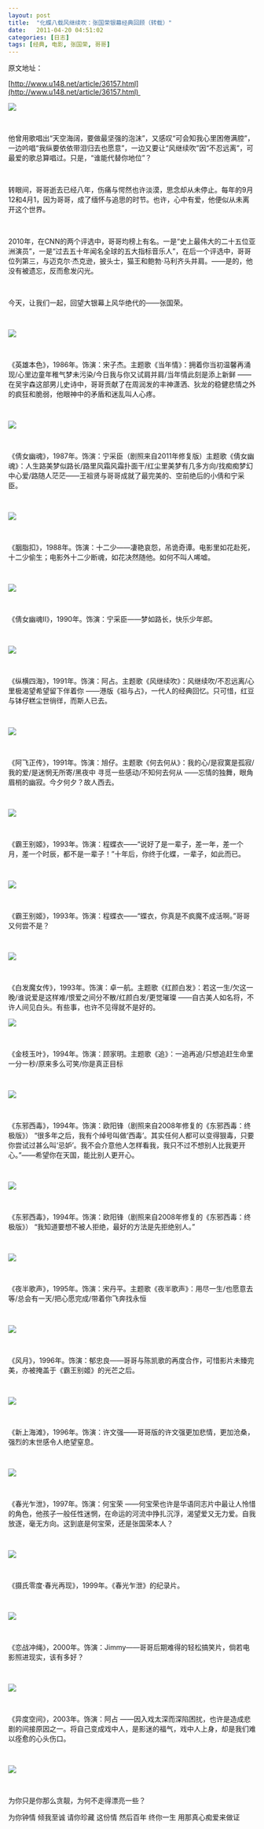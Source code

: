```yaml
---
layout: post
title:  "化蝶八载风继续吹：张国荣银幕经典回顾（转载）"
date:   2011-04-20 04:51:02
categories: [日志]
tags: [经典, 电影, 张国荣, 哥哥]
---
```


原文地址：

[http://www.u148.net/article/36157.html](http://www.u148.net/article/36157.html) 

![](http://file3.u148.net/2011/4/images/Leslie/4cfeccd2bbe6c888a8ec9a2f.jpg)

 

他曾用歌唱出“天空海阔，要做最坚强的泡沫”，又感叹“可会知我心里困倦满腔”，一边吟唱“我纵要依依带泪归去也愿意”，一边又要让“风继续吹”因“不忍远离”，可最爱的歌总算唱过。只是，“谁能代替你地位”？

 

转眼间，哥哥逝去已经八年，伤痛与愕然也许淡漠，思念却从未停止。每年的9月12和4月1，因为哥哥，成了缅怀与追思的时节。也许，心中有爱，他便似从未离开这个世界。

 

2010年，在CNN的两个评选中，哥哥均榜上有名。一是“史上最伟大的二十五位亚洲演员”，一是“过去五十年闻名全球的五大指标音乐人”，在后一个评选中，哥哥位列第三，与迈克尔·杰克逊，披头士，猫王和鲍勃·马利齐头并肩。——是的，他没有被遗忘，反而愈发闪光。

 

今天，让我们一起，回望大银幕上风华绝代的——张国荣。

 

![](http://file3.u148.net/2011/4/images/Leslie/5c2932f2d13aa29c0b46e014.jpg)

 

《英雄本色》，1986年。饰演：宋子杰。主题歌《当年情》：拥着你当初温馨再涌现/心里边童年稚气梦未污染/今日我与你又试肩并肩/当年情此刻是添上新鲜 ——在吴宇森这部男儿史诗中，哥哥贡献了在周润发的丰神潇洒、狄龙的稳健悲情之外的疯狂和脆弱，他眼神中的矛盾和迷乱叫人心疼。

 

![](http://file3.u148.net/2011/4/images/Leslie/83136783867c09f50df4d22f.jpg)

 

《倩女幽魂》，1987年。饰演：宁采臣（剧照来自2011年修复版）主题歌《倩女幽魂》：人生路美梦似路长/路里风霜风霜扑面干/红尘里美梦有几多方向/找痴痴梦幻中心爱/路随人茫茫——王祖贤与哥哥成就了最完美的、空前绝后的小倩和宁采臣。

 

![](http://file3.u148.net/2011/4/images/Leslie/de380428713e39a998250a2f.jpg)

 

《胭脂扣》，1988年。饰演：十二少——凄艳哀怨，吊诡奇谭。电影里如花赴死，十二少偷生；电影外十二少断魂，如花决然随他。如何不叫人唏嘘。

 

![](http://file3.u148.net/2011/4/images/Leslie/b92d0e4f59d44c9dd0c86a2f.jpg)

 

《倩女幽魂Ⅱ》，1990年。饰演：宁采臣——梦如路长，快乐少年郎。

 

![](http://file3.u148.net/2011/4/images/Leslie/bc62e88940f45ec3a5c2722f.jpg)

 

《纵横四海》，1991年。饰演：阿占。主题歌《风继续吹》：风继续吹/不忍远离/心里极渴望希望留下伴着你 ——港版《祖与占》，一代人的经典回忆。只可惜，红豆与钵仔糕尘世徜徉，而斯人已去。

 

![](http://file3.u148.net/2011/4/images/Leslie/98da6c6772ddd073aa184c2f.jpg)

 

《阿飞正传》，1991年。饰演：旭仔。主题歌《何去何从》：我的心/是寂寞是孤寂/我的爱/是迷惘无所寄/黑夜中 寻觅一些感动/不知何去何从 ——忘情的独舞，眼角眉梢的幽寂。今夕何夕？故人西去。

 

![](http://file3.u148.net/2011/4/images/Leslie/f9ed45ca028a2b48bf09e628.jpg)

 

《霸王别姬》，1993年。饰演：程蝶衣——“说好了是一辈子，差一年，差一个月，差一个时辰，都不是一辈子！”十年后，你终于化蝶，一辈子，如此而已。

 

![](http://file3.u148.net/2011/4/images/Leslie/a273aaefaad3e37e2cf53428.jpg)

 

《霸王别姬》，1993年。饰演：程蝶衣——“蝶衣，你真是不疯魔不成活啊。”哥哥又何尝不是？

 

![](http://file3.u148.net/2011/4/images/Leslie/ac2564ae12c692acfaed502d.jpg)

 

《白发魔女传》，1993年。饰演：卓一航。主题歌《红颜白发》：若这一生/欠这一晚/谁说爱是这样难/恨爱之间分不散/红颜白发/更觉璀璨 ——自古美人如名将，不许人间见白头。有些事，也许不见得就不是好的。

![](http://file3.u148.net/2011/4/images/Leslie/ac01f1fdd8de53d5b801a02e.jpg)

 

《金枝玉叶》，1994年。饰演：顾家明。主题歌《追》：一追再追/只想追赶生命里一分一秒/原来多么可笑/你是真正目标

 

![](http://file3.u148.net/2011/4/images/Leslie/a9f1197e42e6de5f29388a2e.jpg)

 

《东邪西毒》，1994年。饰演：欧阳锋（剧照来自2008年修复的《东邪西毒：终极版》） “很多年之后，我有个绰号叫做‘西毒’。其实任何人都可以变得狠毒，只要你尝试过甚么叫‘忌妒’。我不会介意他人怎样看我，我只不过不想别人比我更开心。”——希望你在天国，能比别人更开心。

 

![](http://file3.u148.net/2011/4/images/Leslie/87cbb41293eebb87f6039e2e.jpg)

 

《东邪西毒》，1994年。饰演：欧阳锋（剧照来自2008年修复的《东邪西毒：终极版》） “我知道要想不被人拒绝，最好的方法是先拒绝别人。”

 

![](http://file3.u148.net/2011/4/images/Leslie/dcf4692dfc1670bb8b13992e.jpg)

 

《夜半歌声》，1995年。饰演：宋丹平。主题歌《夜半歌声》：用尽一生/也愿意去等/总会有一天/把心愿完成/带着你飞奔找永恒

 

![](http://file3.u148.net/2011/4/images/Leslie/c7770b2be396c96f5243c12e.jpg)

 

《风月》，1996年。饰演：郁忠良——哥哥与陈凯歌的再度合作，可惜影片未臻完美，亦被掩盖于《霸王别姬》的光芒之后。

 

![](http://file3.u148.net/2011/4/images/Leslie/5c2932f2d100a29c0b46e02e.jpg)

 

《新上海滩》，1996年。饰演：许文强——哥哥版的许文强更加悲情，更加沧桑，强烈的末世感令人绝望窒息。

 

![](http://file3.u148.net/2011/4/images/Leslie/18f4eb3896cae3a43b87ce2e.jpg)

 

《春光乍泄》，1997年。饰演：何宝荣 ——何宝荣也许是华语同志片中最让人怜惜的角色，他孩子一般任性迷惘，在命运的河流中挣扎沉浮，渴望爱又无力爱。自我放逐，毫无方向。这到底是何宝荣，还是张国荣本人？

 

![](http://file3.u148.net/2011/4/images/Leslie/0f18860f3f268db037d1222e.jpg)

 

《摄氏零度·春光再现》，1999年。《春光乍泄》的纪录片。

 

![](http://file3.u148.net/2011/4/images/Leslie/70f8b3b0afd990030823022e.jpg)

 

《恋战冲绳》，2000年。饰演：Jimmy——哥哥后期难得的轻松搞笑片，倘若电影照进现实，该有多好？

 

![](http://file3.u148.net/2011/4/images/Leslie/8ae5431f4ad1d7a31ad5762e.jpg)

 

《异度空间》，2003年。饰演：阿占 ——因入戏太深而深陷困扰，也许是造成悲剧的间接原因之一。将自己变成戏中人，是影迷的福气，戏中人上身，却是我们难以痊愈的心头伤口。

 

![](http://file3.u148.net/2011/4/images/Leslie/b6054c0f09380e9d7acbe12f.jpg)

 

为你只是你那么贪靓，为何不走得漂亮一些？

为你钟情 倾我至诚 请你珍藏 这份情 然后百年 终你一生 用那真心痴爱来做证